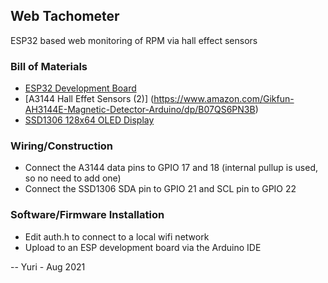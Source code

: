 ## Web Tachometer
ESP32 based web monitoring of RPM via hall effect sensors

### Bill of Materials
* [ESP32 Development Board](https://www.adafruit.com/product/3269)
* [A3144 Hall Effet Sensors (2)] (https://www.amazon.com/Gikfun-AH3144E-Magnetic-Detector-Arduino/dp/B07QS6PN3B)
* [SSD1306 128x64 OLED Display](https://www.amazon.com/gp/product/B072Q2X2LL)

### Wiring/Construction
* Connect the A3144 data pins to GPIO 17 and 18 (internal pullup is used, so no need to add one)
* Connect the SSD1306 SDA pin to GPIO 21 and SCL pin to GPIO 22

### Software/Firmware Installation
* Edit auth.h to connect to a local wifi network
* Upload to an ESP development board via the Arduino IDE

-- Yuri - Aug 2021
